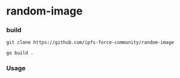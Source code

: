 # random-image

### build

```
git clone https://github.com/ipfs-force-community/random-image

go build .
```

### Usage

```

```
